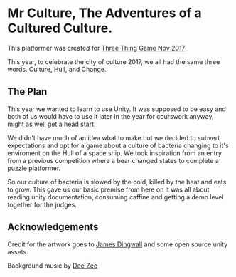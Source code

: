 # Mr Culture, The Adventures of a Cultured Culture.

This platformer was created for [Three Thing Game Nov 2017](https://threethinggame.com/post/2017-11-04-the-culture-event/)

This year, to celebrate the city of culture 2017, we all had the same three words. Culture, Hull, and Change.

## The Plan
This year we wanted to learn to use Unity. It was supposed to be easy and both of us would have to use it later in the year for courswork anyway, might as well get a head start.

We didn't have much of an idea what to make but we decided to subvert expectations and opt for a game about a culture of bacteria changing to it's enviroment on the Hull of a space ship. We took inspiration from an entry from a previous competition where a bear changed states to complete a puzzle platformer. 

So our culture of bacteria is slowed by the cold, killed by the heat and eats to grow. This gave us our basic premise from here on it was all about reading unity documentation, consuming caffine and getting a demo level together for the judges. 

## Acknowledgements
Credit for the artwork goes to [James Dingwall](https://www.linkedin.com/in/jay-etherious/0) and some open source unity assets.

Background music by [Dee Zee](https://fanburst.com/dee-zee)
